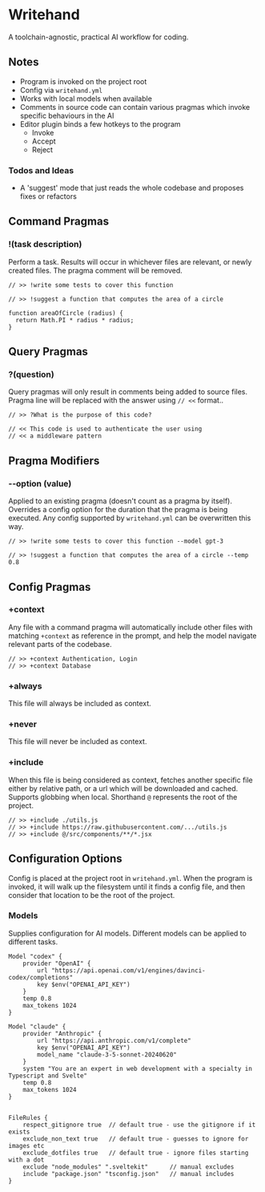 # Writehand

A toolchain-agnostic, practical AI workflow for coding.

## Notes

- Program is invoked on the project root
- Config via `writehand.yml`
- Works with local models when available
- Comments in source code can contain various pragmas which invoke specific behaviours in the AI
- Editor plugin binds a few hotkeys to the program
  - Invoke
  - Accept
  - Reject

### Todos and Ideas

- A 'suggest' mode that just reads the whole codebase and proposes fixes or refactors


## Command Pragmas

### !(task description)

Perform a task. Results will occur in whichever files are relevant, or newly
created files. The pragma comment will be removed.

    // >> !write some tests to cover this function

    // >> !suggest a function that computes the area of a circle

    function areaOfCircle (radius) {
      return Math.PI * radius * radius;
    }

## Query Pragmas

### ?(question)

Query pragmas will only result in comments being added to source files.
Pragma line will be replaced with the answer using `// <<` format..

    // >> ?What is the purpose of this code?

    // << This code is used to authenticate the user using
    // << a middleware pattern

## Pragma Modifiers

### --option (value)

Applied to an existing pragma (doesn't count as a pragma by itself). Overrides
a config option for the duration that the pragma is being executed. Any config
supported by `writehand.yml` can be overwritten this way.

    // >> !write some tests to cover this function --model gpt-3

    // >> !suggest a function that computes the area of a circle --temp 0.8


## Config Pragmas

### +context
Any file with a command pragma will automatically include other files with
matching `+context` as reference in the prompt, and help the model navigate
relevant parts of the codebase.

    // >> +context Authentication, Login
    // >> +context Database

### +always
This file will always be included as context.

### +never
This file will never be included as context.

### +include
When this file is being considered as context, fetches another specific file
either by relative path, or a url which will be downloaded and cached. Supports
globbing when local. Shorthand `@` represents the root of the project.

    // >> +include ./utils.js
    // >> +include https://raw.githubusercontent.com/.../utils.js
    // >> +include @/src/components/**/*.jsx

## Configuration Options

Config is placed at the project root in `writehand.yml`. When the program is
invoked, it will walk up the filesystem until it finds a config file, and then
consider that location to be the root of the project.

### Models

Supplies configuration for AI models. Different models can be applied to
different tasks.

```
Model "codex" {
    provider "OpenAI" {
        url "https://api.openai.com/v1/engines/davinci-codex/completions"
        key $env("OPENAI_API_KEY")
    }
    temp 0.8
    max_tokens 1024
}

Model "claude" {
    provider "Anthropic" {
        url "https://api.anthropic.com/v1/complete"
        key $env("OPENAI_API_KEY")
        model_name "claude-3-5-sonnet-20240620"
    }
    system "You are an expert in web development with a specialty in Typescript and Svelte"
    temp 0.8
    max_tokens 1024
}


FileRules {
    respect_gitignore true  // default true - use the gitignore if it exists
    exclude_non_text true   // default true - guesses to ignore for images etc
    exclude_dotfiles true   // default true - ignore files starting with a dot
    exclude "node_modules" ".sveltekit"      // manual excludes
    include "package.json" "tsconfig.json"   // manual includes
}

```
